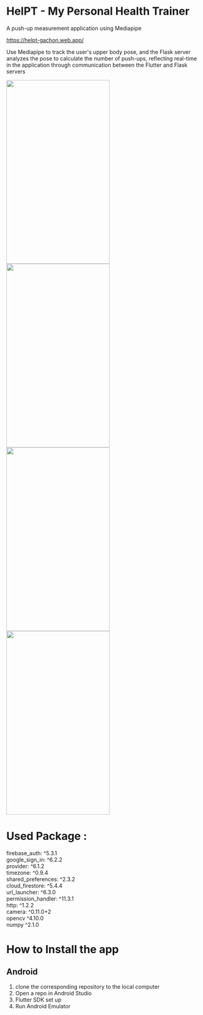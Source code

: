 # **HelPT - My Personal Health Trainer**
A push-up measurement application using Mediapipe

https://helpt-gachon.web.app/

Use Mediapipe to track the user's upper body pose, and the Flask server analyzes the pose to calculate the number of push-ups, reflecting real-time in the application through communication between the Flutter and Flask servers  

<img src="https://github.com/user-attachments/assets/e0627392-dd11-409d-9efe-c72a9ae0652f" width="270" height="480"/>
<img src="https://github.com/user-attachments/assets/b847c9da-1fa3-41b2-ba5a-a9473a65c46f" width="270" height="480"/>
<img src="https://github.com/user-attachments/assets/c3741658-97db-41ff-b27b-074aea08f6fa" width="270" height="480"/>
<img src="https://github.com/user-attachments/assets/23e87b4e-5e53-4d40-9da9-1f0e57db4074" width="270" height="480"/>

# Used Package :
  firebase_auth: ^5.3.1<br/>
  google_sign_in: ^6.2.2<br/>
  provider: ^6.1.2<br/>
  timezone: ^0.9.4<br/>
  shared_preferences: ^2.3.2<br/>
  cloud_firestore: ^5.4.4<br/>
  url_launcher: ^6.3.0<br/>
  permission_handler: ^11.3.1<br/>
  http: ^1.2.2<br/>
  camera: ^0.11.0+2<br/>
  opencv ^4.10.0<br/>
  numpy ^2.1.0

# How to Install the app

## Android
1. clone the corresponding repository to the local computer	
2. Open a repo in Android Studio
3. Flutter SDK set up
4. Run Android Emulator

